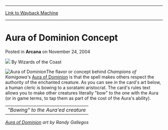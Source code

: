 
---
[Link to Wayback Machine](https://web.archive.org/web/20211022204741/https://magic.wizards.com/en/articles/archive/arcana/aura-dominion-concept-2004-11-24)

[_metadata_:author]:- "Wizards of the Coast"
[_metadata_:description]:- "The flavor or concept behind Champions of Kamigawa's Aura of Dominion is that the spell makes others respect the authority of the enchanted creature. As you can see in the card's art below, a human cleric is bowing to a soratami aristocrat. The card's rules text allows you to make other creatures literally `bow` to the one with the Aura (or in game terms, to tap them as part"
[_metadata_:generator]:- "Drupal 7 (http://drupal.org)"
[_metadata_:node]:- "607816"
[_metadata_:publish_date]:- "2004-11-24"
[_metadata_:source]:- "div-main-content"
[_metadata_:title]:- "Aura of Dominion Concept"
[_metadata_:wayback_capture_timestamp]:- "2021-10-22 20:47:41"
[_metadata_:wayback_raw_url]:- "https://web.archive.org/web/20211022204741id_/https://magic.wizards.com/en/articles/archive/arcana/aura-dominion-concept-2004-11-24"
[_metadata_:wayback_url]:- "https://magic.wizards.com/en/articles/archive/arcana/aura-dominion-concept-2004-11-24"
---


Aura of Dominion Concept
========================



 Posted in **Arcana**
 on November 24, 2004 






![](https://media.magic.wizards.com/styles/auth_small/public/images/person/wizards_author.jpg)
By Wizards of the Coast











![Aura of Dominion](http://gatherer.wizards.com/Handlers/Image.ashx?type=card&name=Aura+of+Dominion)The flavor or concept behind *Champions of Kamigawa's* 
[Aura of Dominion](https://gatherer.wizards.com/Pages/Card/Details.aspx?name=Aura+of+Dominion) is that the spell makes others respect the authority of the enchanted creature. As you can see in the card's art below, a human cleric is bowing to a soratami aristocrat. The card's rules text allows you to make other creatures literally "bow" to the one with the Aura (or in game terms, to tap them as part of the cost of the Aura's ability).



|  |
| --- |
| *"Bowing" to the Aura'ed creature* |

  
*[Aura of Dominion](https://gatherer.wizards.com/Pages/Card/Details.aspx?name=Aura+of+Dominion) art by Randy Gallegos*








